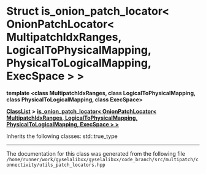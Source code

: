 

# Struct is\_onion\_patch\_locator&lt; OnionPatchLocator&lt; MultipatchIdxRanges, LogicalToPhysicalMapping, PhysicalToLogicalMapping, ExecSpace &gt; &gt;

**template &lt;class MultipatchIdxRanges, class LogicalToPhysicalMapping, class PhysicalToLogicalMapping, class ExecSpace&gt;**



[**ClassList**](annotated.md) **>** [**is\_onion\_patch\_locator&lt; OnionPatchLocator&lt; MultipatchIdxRanges, LogicalToPhysicalMapping, PhysicalToLogicalMapping, ExecSpace &gt; &gt;**](structis__onion__patch__locator_3_01OnionPatchLocator_3_01MultipatchIdxRanges_00_01LogicalToPhys15c96379834346672a2b2d644897e91f.md)








Inherits the following classes: std::true_type































































------------------------------
The documentation for this class was generated from the following file `/home/runner/work/gyselalibxx/gyselalibxx/code_branch/src/multipatch/connectivity/utils_patch_locators.hpp`

